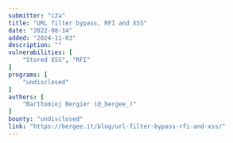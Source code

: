 ```yaml
---
submitter: "c2a"
title: "URL filter bypass, RFI and XSS"
date: "2022-08-14"
added: "2024-11-03"
description: ""
vulnerabilities: [
    "Stored XSS", "RFI"
]
programs: [
    "undisclosed"
]
authors: [
    "Bartłomiej Bergier (@_bergee_)"
]
bounty: "undisclosed"
link: "https://bergee.it/blog/url-filter-bypass-rfi-and-xss/"
---
```




